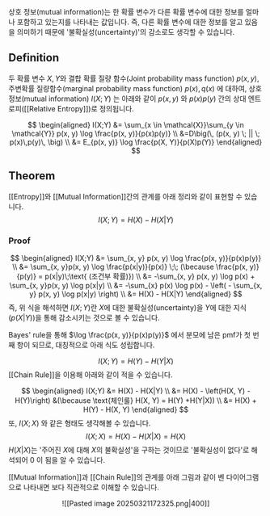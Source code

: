 상호 정보(mutual information)는 한 확률 변수가 다른 확률 변수에 대한 정보를 얼마나 포함하고 있는지를 나타내는 값입니다. 즉, 다른 확률 변수에 대한 정보를 알고 있음을 의미하기 때문에 '불확실성(uncertainty)'의 감소로도 생각할 수 있습니다.

## Definition
두 확률 변수 $X, Y$와 결합 확률 질량 함수(Joint probability mass function) $p(x, y)$, 주변확률 질량함수(marginal probability mass function) $p(x), q(x)$ 에 대하여, 상호 정보(mutual information) $I(X;Y)$ 는 아래와 같이 $p(x, y)$ 와 $p(x)p(y)$ 간의 상대 엔트로피([[Relative Entropy]])로 정의됩니다.

$$
\begin{aligned}
I(X;Y) &= \sum_{x \in \mathcal{X}}\sum_{y \in \mathcal{Y}} p(x, y) \log \frac{p(x, y)}{p(x)p(y)} \\
&=D\big(\, (p(x, y) \; || \; p(x)\,p(y)\, \big) \\
&= E_{p(x, y)} \log \frac{p(X, Y)}{p(X)p(Y)}
\end{aligned}
$$
## Theorem
[[Entropy]]와 [[Mutual Information]]간의 관계를 아래 정리와 같이 표현할 수 있습니다.
$$
I(X;Y) = H(X) - H(X|Y)
$$
### Proof
$$
\begin{aligned}
I(X;Y) &= \sum_{x, y} p(x, y) \log \frac{p(x, y)}{p(x)p(y)} \\
&= \sum_{x, y}p(x, y) \log \frac{p(x|y)}{p(x)} \;\; (\because \frac{p(x, y)}{p(y)} = p(x|y)\;\text{ (조건부 확률)}) \\
&= -\sum_{x, y} p(x, y) \log p(x) + \sum_{x, y}p(x, y) \log p(x|y) \\
&= -\sum_{x} p(x) \log p(x) - \left( - \sum_{x, y} p(x, y) \log p(x|y) \right) \\
&= H(X) - H(X|Y)
\end{aligned}
$$
즉, 위 식을 해석하면 $I(X;Y)$란 $X$에 대한 불확실성(uncertainty)을 $Y$에 대한 지식($p(X|Y)$)을 통해 감소시키는 것으로 볼 수 있습니다.

Bayes' rule을 통해 $\log \frac{p(x, y)}{p(x)p(y)}$ 에서 분모에 남은 pmf가 첫 번째 항이 되므로, 대칭적으로 아래 식도 성립합니다.

$$
I(X;Y) = H(Y) - H(Y|X)
$$
[[Chain Rule]]을 이용해 아래와 같이 적을 수 있습니다.

$$
\begin{aligned}
I(X;Y) &= H(X) - H(X|Y) \\
&= H(X) - \left(H(X, Y) - H(Y)\right) &(\because \text{체인룰} H(X, Y) = H(Y) +H(Y|X)) \\
&= H(X) + H(Y) - H(X, Y)
\end{aligned}
$$
또, $I(X;X)$ 와 같은 형태도 생각해볼 수 있습니다.
$$
I(X;X) = H(X) - H(X|X) = H(X)
$$
$H(X|X)$는 '주어진 $X$에 대해 $X$의 불확실성'을 구하는 것이므로 '불확실성이 없다'로 해석되어 $0$ 이 됨을 알 수 있습니다.

[[Mutual Information]]과 [[Chain Rule]]의 관계를 아래 그림과 같이 벤 다이어그램으로 나타내면 보다 직관적으로 이해할 수 있습니다.


<center>

![[Pasted image 20250321172325.png|400]]

</center>